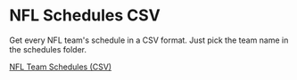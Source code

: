 # NFL Schedules CSV
Get every NFL team's schedule in a CSV format. Just pick the team name in the schedules folder.

[NFL Team Schedules (CSV)](schedules/)
